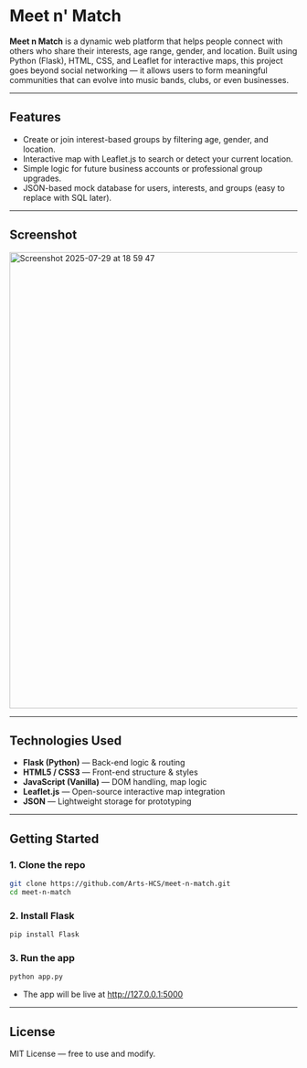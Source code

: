 # Meet n' Match

**Meet n Match** is a dynamic web platform that helps people connect with others who share their interests, age range, gender, and location. Built using Python (Flask), HTML, CSS, and Leaflet for interactive maps, this project goes beyond social networking — it allows users to form meaningful communities that can evolve into music bands, clubs, or even businesses.

---

## Features

- Create or join interest-based groups by filtering age, gender, and location.
- Interactive map with Leaflet.js to search or detect your current location.
- Simple logic for future business accounts or professional group upgrades.
- JSON-based mock database for users, interests, and groups (easy to replace with SQL later).

---

## Screenshot

<img width="1470" height="799" alt="Screenshot 2025-07-29 at 18 59 47" src="https://github.com/user-attachments/assets/22a03389-43bf-44f2-8a73-1b2210c8b3fe" />

---

## Technologies Used

- **Flask (Python)** — Back-end logic & routing
- **HTML5 / CSS3** — Front-end structure & styles
- **JavaScript (Vanilla)** — DOM handling, map logic
- **Leaflet.js** — Open-source interactive map integration
- **JSON** — Lightweight storage for prototyping

---

## Getting Started

### 1. Clone the repo
```bash
git clone https://github.com/Arts-HCS/meet-n-match.git
cd meet-n-match
```

### 2. Install Flask 
```bash
pip install Flask
```
### 3. Run the app
```bash
python app.py
```
- The app will be live at http://127.0.0.1:5000

---

## License 

MIT License — free to use and modify.
